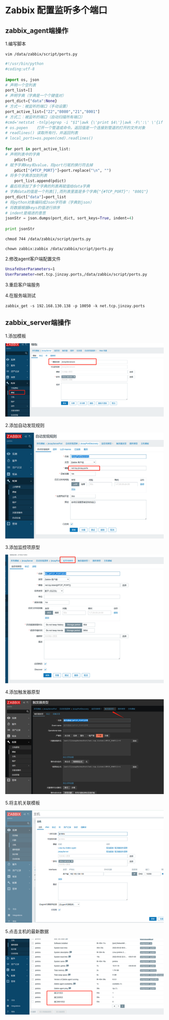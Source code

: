 # Zabbix 配置监听多个端口

## zabbix_agent端操作

1.编写脚本

`vim /data/zabbix/script/ports.py `

```python
#!/usr/bin/python
#coding:utf-8  

import os, json
# 声明一个空列表   
port_list=[]
# 声明字典（字典是一个个键值对） 
port_dict={"data":None}
# 方式一：被监听的端口（手动设置）
port_active_list=["22","8080","21","8001"]
# 方式二：被监听的端口（自动扫描所有端口）
#cmd='netstat -tnlp|egrep -i "$1"|awk {\'print $4\'}|awk -F\':\' \'{if ($NF~/^[0-9]*$/) print $NF}\'|sort |uniq   2>/dev/null'
# os.popen    打开一个管道或命令。返回值是一个连接到管道的打开的文件对象
# readlines() 读取所有行，并返回列表
# local_ports=os.popen(cmd).readlines()  

for port in port_active_list:
# 声明列表中的字典
    pdict={}
# 赋予字典key和value，将port行尾的换行符去掉
    pdict["{#TCP_PORT}"]=port.replace("\n", "")
# 将多个字典添加到列表  
    port_list.append(pdict)
# 最后将添加了多个字典的列表再赋值给data字典
# 字典data的值是一个列表[],而列表里面是多个字典{"{#TCP_PORT}": "8001"}   
port_dict["data"]=port_list
# 将python对象编码成Json字符串（字典到json）
# 将数据根据keys的值进行排序
# indent是缩进的意思 
jsonStr = json.dumps(port_dict, sort_keys=True, indent=4)

print jsonStr
```

`chmod 744 /data/zabbix/script/ports.py`

`chown zabbix:zabbix /data/zabbix/script/ports.py`

2.修改agent客户端配置文件

```bash
UnsafeUserParameters=1
UserParameter=net.tcp.jinzay.ports,/data/zabbix/script/ports.py
```

3.重启客户端服务

4.在服务端测试

`zabbix_get -s 192.168.130.138 -p 10050 -k net.tcp.jinzay.ports `

## zabbix_server端操作

1.添加模板

![](assets/image-20221127214637829-20230610173809-b99zfxu.png)​

2.添加自动发现规则

![](assets/image-20221127214652289-20230610173809-6ck8qj0.png)​

3.添加监控项原型

![](assets/image-20221127214658148-20230610173809-f02jgmd.png)​

4.添加触发器原型

![](assets/image-20221127214703857-20230610173809-mtrsf2l.png)​

5.将主机关联模板

![](assets/image-20221127214709762-20230610173809-acyuuqd.png)​

5.点击主机的最新数据

![](assets/image-20221127214715986-20230610173809-wpksysm.png)​
